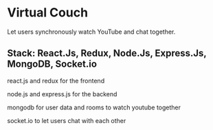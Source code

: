 # Virtual Couch
Let users synchronously watch YouTube and chat together.


Stack: React.Js, Redux, Node.Js, Express.Js, MongoDB, Socket.io
-
react.js and redux for the frontend

node.js and express.js for the backend

mongodb for user data and rooms to watch youtube together

socket.io to let users chat with each other

